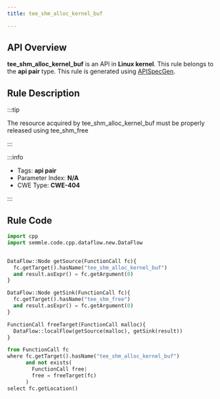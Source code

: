 ```yaml
---
title: tee_shm_alloc_kernel_buf

---
```



## API Overview
**tee_shm_alloc_kernel_buf** is an API in **Linux kernel**. This rule belongs to the **api pair** type. This rule is generated using [APISpecGen](../../tools/APISpecGen).
## Rule Description

:::tip

The resource acquired by tee_shm_alloc_kernel_buf must be properly released using tee_shm_free

:::

:::info

- Tags: **api pair**
- Parameter Index: **N/A**
- CWE Type: **CWE-404**

:::

## Rule Code
```python
import cpp
import semmle.code.cpp.dataflow.new.DataFlow


DataFlow::Node getSource(FunctionCall fc){
  fc.getTarget().hasName("tee_shm_alloc_kernel_buf")
  and result.asExpr() = fc.getArgument(0)
}

DataFlow::Node getSink(FunctionCall fc){
  fc.getTarget().hasName("tee_shm_free")
  and result.asExpr() = fc.getArgument(0)
}

FunctionCall freeTarget(FunctionCall malloc){
  DataFlow::localFlow(getSource(malloc), getSink(result))
}

from FunctionCall fc
where fc.getTarget().hasName("tee_shm_alloc_kernel_buf")
      and not exists(
        FunctionCall free| 
        free = freeTarget(fc)
      )
select fc.getLocation()

    
```